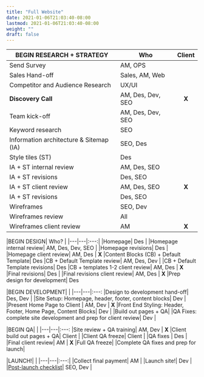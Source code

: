 ```yaml
---
title: "Full Website"
date: 2021-01-06T21:03:40-08:00
lastmod: 2021-01-06T21:03:40-08:00
weight: ""
draft: false
---
```


|BEGIN RESEARCH + STRATEGY| Who | Client
|---|---|:---:
|Send Survey| AM, OPS|
| Sales Hand-off | Sales, AM, Web | 
| Competitor and Audience Research | UX/UI |
| __Discovery Call__ | AM, Des, Dev, SEO | __X__
|Team kick-off| AM, Des, Dev, SEO |
|Keyword research| SEO |
|Information architecture & Sitemap (IA)| SEO, Des |
|Style tiles (ST)| Des |
|IA + ST internal review| AM, Des, SEO |
|IA + ST revisions| Des, SEO |
|IA + ST client review| AM, Des, SEO | __X__
|IA + ST revisions| Des, SEO |
|Wireframes | SEO, Dev |
|Wireframes review| All |
|Wireframes client review| AM | __X__

|BEGIN DESIGN| Who? |
|---|---|:---:|
|Homepage| Des |
|Homepage internal review| AM, Des, Dev, SEO |
|Homepage revisions| Des |
|Homepage client review| AM, Des | __X__
|Content Blocks (CB) + Default Template| Des
|CB + Default Template review| AM, Des, Dev |
|CB + Default Template revisions| Des
|CB + templates 1-2 client review| AM, Des | __X__
|Final revisions| Des |
|Final revisions client review| AM, Des | __X__
|Prep design for development| Des

|BEGIN DEVELOPMENT| |
|---|---|:---:
|Design to development hand-off| Des, Dev |
|Site Setup: Homepage, header, footer, content blocks| Dev |
|Present Home Page to Client | AM, Dev | __X__
|Front End Styling: Header, Footer, Home Page, Content Blocks| Dev |
|Build out pages + QA|
|QA Fixes: complete site development and prep for client review| Dev |

|BEGIN QA| |
|---|---|:---:
|Site review + QA training| AM, Dev | __X__
|Client build out pages + QA| Client |
|Client QA freeze| Client |
|QA fixes | Des |
|Final client review| AM | __X__
|Full QA freeze|
|Complete QA fixes and prep for launch|

|LAUNCH!| |
|---|---|:---:|
|Collect final payment| AM |
|Launch site!| Dev |
|[Post-launch checklist](/web-division/post-launch/)| SEO, Dev |
